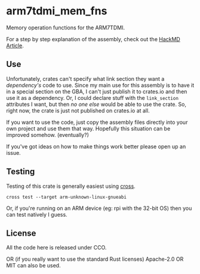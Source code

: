 # arm7tdmi_mem_fns

Memory operation functions for the ARM7TDMI.

For a step by step explanation of the assembly,
check out the [HackMD Article](https://hackmd.io/@Lokathor/HJXTfarj5).

## Use

Unfortunately, crates can't specify what link section they want a *dependency's* code to use.
Since my main use for this assembly is to have it in a special section on the GBA,
I can't just publish it to crates.io and then use it as a dependency.
Or, I could declare stuff with the `link_section` attributes I want,
but then *no one else* would be able to use the crate.
So, right now, the crate is just not published on crates.io at all.

If you want to use the code, just copy the assembly files directly into your own project
and use them that way. Hopefully this situation can be improved somehow. (eventually?)

If you've got ideas on how to make things work better please open up an issue.

## Testing

Testing of this crate is generally easiest using [cross](https://github.com/cross-rs/cross).

```
cross test --target arm-unknown-linux-gnueabi
```

Or, if you're running on an ARM device (eg: rpi with the 32-bit OS) then you can test natively I guess.

## License

All the code here is released under CCO.

OR (if you really want to use the standard Rust licenses) Apache-2.0 OR MIT can also be used.

